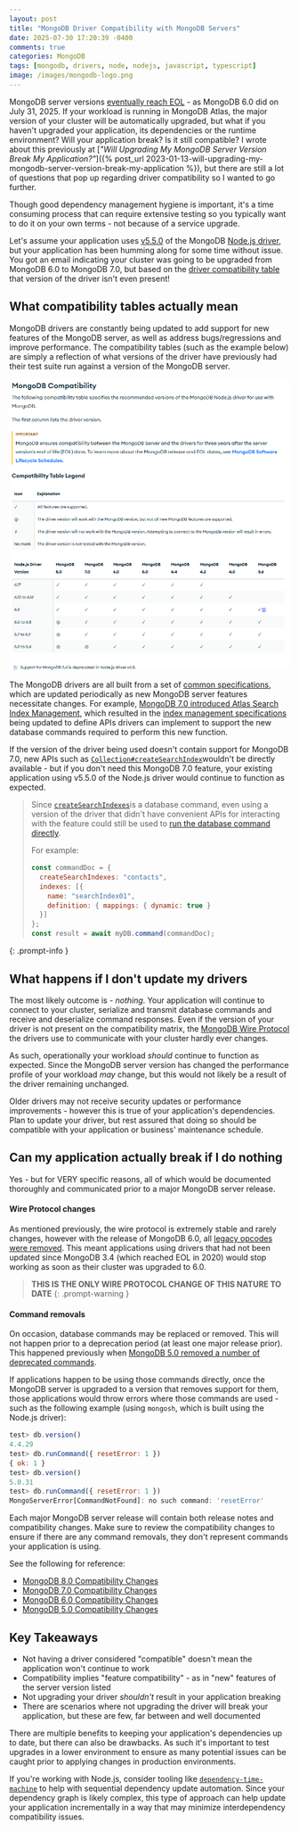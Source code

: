 ```yaml
---
layout: post
title: "MongoDB Driver Compatibility with MongoDB Servers"
date: 2025-07-30 17:20:39 -0400
comments: true
categories: MongoDB
tags: [mongodb, drivers, node, nodejs, javascript, typescript]
image: /images/mongodb-logo.png
---
```


MongoDB server versions [eventually reach EOL](https://www.mongodb.com/legal/support-policy/lifecycles) - as MongoDB 6.0 did on July 31, 2025. If your workload is running in MongoDB Atlas, the major version of your cluster will be automatically upgraded, but what if you haven't upgraded your application, its dependencies or the runtime environment? Will your application break? Is it still compatible? I wrote about this previously at [_"Will Upgrading My MongoDB Server Version Break My Application?"_]({% post_url 2023-01-13-will-upgrading-my-mongodb-server-version-break-my-application %}), but there are still a lot of questions that pop up regarding driver compatibility so I wanted to go further.

Though good dependency management hygiene is important, it's a time consuming process that can require extensive testing so you typically want to do it on your own terms - not because of a service upgrade.

Let's assume your application uses [v5.5.0](https://github.com/mongodb/node-mongodb-native/releases/tag/v5.5.0) of the MongoDB [Node.js driver](https://mongodb-node.netlify.app/docs/drivers/node/current/), but your application has been humming along for some time without issue. You got an email indicating your cluster was going to be upgraded from MongoDB 6.0 to MongoDB 7.0, but based on the [driver compatibility table](https://mongodb-node.netlify.app/docs/drivers/node/current/reference/compatibility/) that version of the driver isn't even present!

## What compatibility tables actually mean

MongoDB drivers are constantly being updated to add support for new features of the MongoDB server, as well as address bugs/regressions and improve performance. The compatibility tables (such as the example below) are simply a reflection of what versions of the driver have previously had their test suite run against a version of the MongoDB server.

![](/images/mongodb-compatibility-matrix.png)

The MongoDB drivers are all built from a set of [common specifications](https://github.com/mongodb/specifications), which are updated periodically as new MongoDB server features necessitate changes. For example, [MongoDB 7.0 introduced Atlas Search Index Management](https://www.mongodb.com/docs/manual/release-notes/7.0/#atlas-search-index-management), which resulted in the [index management specifications](https://github.com/mongodb/specifications/blob/master/source/index-management/index-management.md) being updated to define APIs drivers can implement to support the new database commands required to perform this new function.

If the version of the driver being used doesn't contain support for MongoDB 7.0, new APIs such as [`Collection#createSearchIndex`](https://mongodb.github.io/node-mongodb-native/6.17/classes/Collection.html#createSearchIndex)wouldn't be directly available - but if you don't need this MongoDB 7.0 feature, your existing application using v5.5.0 of the Node.js driver would continue to function as expected.

> Since [`createSearchIndexes`](https://www.mongodb.com/docs/manual/reference/command/createSearchIndexes/)is a database command, even using a version of the driver that didn't have convenient APIs for interacting with the feature could still be used to [run the database command directly](https://mongodb-node.netlify.app/docs/drivers/node/current/run-command/).
>
> For example:
> ```js
> const commandDoc = {
>   createSearchIndexes: "contacts",
>   indexes: [{
>     name: "searchIndex01",
>     definition: { mappings: { dynamic: true }
>   }]
> };
> const result = await myDB.command(commandDoc);
> ```
{: .prompt-info }

## What happens if I don't update my drivers

The most likely outcome is - *nothing*. Your application will continue to connect to your cluster, serialize and transmit database commands and receive and deserialize command responses. Even if the version of your driver is not present on the compatibility matrix, the [MongoDB Wire Protocol](https://www.mongodb.com/docs/manual/reference/mongodb-wire-protocol/) the drivers use to communicate with your cluster hardly ever changes.

As such, operationally your workload _should_ continue to function as expected. Since the MongoDB server version has changed the performance profile of your workload _may_ change, but this would not likely be a result of the driver remaining unchanged.

Older drivers may not receive security updates or performance improvements - however this is true of your application's dependencies. Plan to update your driver, but rest assured that doing so should be compatible with your application or business' maintenance schedule.

## Can my application actually break if I do nothing

Yes - but for VERY specific reasons, all of which would be documented thoroughly and communicated prior to a major MongoDB server release.

#### Wire Protocol changes

As mentioned previously, the wire protocol is extremely stable and rarely changes, however with the release of MongoDB 6.0, all [legacy opcodes were removed](https://www.mongodb.com/docs/manual/release-notes/6.0-compatibility/#std-label-legacy-op-codes-removed). This meant applications using drivers that had not been updated since MongoDB 3.4 (which reached EOL in 2020) would stop working as soon as their cluster was upgraded to 6.0.

> **THIS IS THE ONLY WIRE PROTOCOL CHANGE OF THIS NATURE TO DATE**
{: .prompt-warning }

#### Command removals

On occasion, database commands may be replaced or removed. This will not happen prior to a deprecation period (at least one major release prior). This happened previously when [MongoDB 5.0 removed a number of deprecated commands](https://www.mongodb.com/docs/manual/release-notes/5.0-compatibility/#removed-commands).

If applications happen to be using those commands directly, once the MongoDB server is upgraded to a version that removes support for them, those applications would throw errors where those commands are used - such as the following example (using `mongosh`, which is built using the Node.js driver):

```js
test> db.version()
4.4.29
test> db.runCommand({ resetError: 1 })
{ ok: 1 }
test> db.version()
5.0.31
test> db.runCommand({ resetError: 1 })
MongoServerError[CommandNotFound]: no such command: 'resetError'
```

Each major MongoDB server release will contain both release notes and compatibility changes. Make sure to review the compatibility changes to ensure if there are any command removals, they don't represent commands your application is using.

See the following for reference:

* [MongoDB 8.0 Compatibility Changes](https://www.mongodb.com/docs/manual/release-notes/8.0-compatibility/)
* [MongoDB 7.0 Compatibility Changes](https://www.mongodb.com/docs/manual/release-notes/7.0-compatibility/)
* [MongoDB 6.0 Compatibility Changes](https://www.mongodb.com/docs/manual/release-notes/6.0-compatibility/)
* [MongoDB 5.0 Compatibility Changes](https://www.mongodb.com/docs/manual/release-notes/5.0-compatibility/)

## Key Takeaways

- Not having a driver considered "compatible" doesn't mean the application won't continue to work
- Compatibility implies "feature compatibility" - as in "new" features of the server version listed
- Not upgrading your driver _shouldn't_ result in your application breaking
- There are scenarios where not upgrading the driver will break your application, but these are few, far between and well documented

There are multiple benefits to keeping your application's dependencies up to date, but there can also be drawbacks. As such it's important to test upgrades in a lower environment to ensure as many potential issues can be caught prior to applying changes in production environments.

If you're working with Node.js, consider tooling like [`dependency-time-machine`](https://github.com/pilotpirxie/dependency-time-machine) to help with sequential dependency update automation. Since your dependency graph is likely complex, this type of approach can help update your application incrementally in a way that may minimize interdependency compatibility issues.